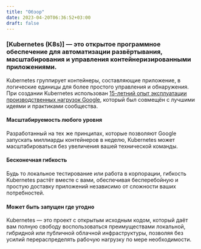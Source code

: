 ```yaml
---
title: "Обзор"
date: 2023-04-20T06:36:52+03:00
draft: false
---
```


### [Kubernetes (K8s)] — это открытое программное обеспечение для автоматизации развёртывания, масштабирования и управления контейнеризированными приложениями.

Kubernetes группирует контейнеры, составляющие приложение, в логические единицы для более простого управления и обнаружения. При создании Kubernetes использован [15-летний опыт эксплуатации производственных нагрузок Google](http://queue.acm.org/detail.cfm?id=2898444), который был совмещён с лучшими идеями и практиками сообщества.

#### Масштабируемость любого уровня

Разработанный на тех же принципах, которые позволяют Google запускать миллиарды контейнеров в неделю, Kubernetes может масштабироваться без увеличения вашей технической команды.

#### Бесконечная гибкость

Будь то локальное тестирование или работа в корпорации, гибкость Kubernetes растёт вместе с вами, обеспечивая бесперебойную и простую доставку приложений независимо от сложности ваших потребностей.

#### Может быть запущен где угодно

Kubernetes — это проект с открытым исходным кодом, который даёт вам полную свободу воспользоваться преимуществами локальной, гибридной или публичной облачной инфраструктуры, позволяя без усилий перераспределять рабочую нагрузку по мере необходимости.
